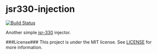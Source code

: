 jsr330-injection
=======
[![Build Status](https://drone.io/github.com/superalsrk/jsr330-injection/status.png)](https://drone.io/github.com/superalsrk/jsr330-injection/latest)


Another simple [jsr-330](https://jcp.org/en/jsr/detail?id=330) injector.


###License###
This project is under the MIT license. See [LICENSE](https://github.com/superalsrk/jsr330-injection/blob/master/LICENSE) for more information.